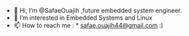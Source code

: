 - 👋 Hi, I’m @SafaeOuajih ,future embedded system engineer. 
- 👀 I’m interested in Embedded Systems and Linux
- 📫 How to reach me : * safae.ouajih44@gmail.com :)

<!---
SafaeOuajih/SafaeOuajih is a ✨ special ✨ repository because its `README.md` (this file) appears on your GitHub profile.
You can click the Preview link to take a look at your changes.
--->
